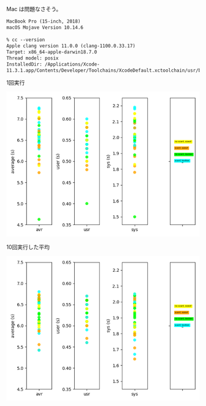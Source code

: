 
Mac は問題なさそう。

```
MacBook Pro (15-inch, 2018)
macOS Mojave Version 10.14.6

% cc --version
Apple clang version 11.0.0 (clang-1100.0.33.17)
Target: x86_64-apple-darwin18.7.0
Thread model: posix
InstalledDir: /Applications/Xcode-11.3.1.app/Contents/Developer/Toolchains/XcodeDefault.xctoolchain/usr/bin
```

1回実行

<img alt="1回実行" src="result01.png">

10回実行した平均

<img alt="10回実行" src="result10.png">

